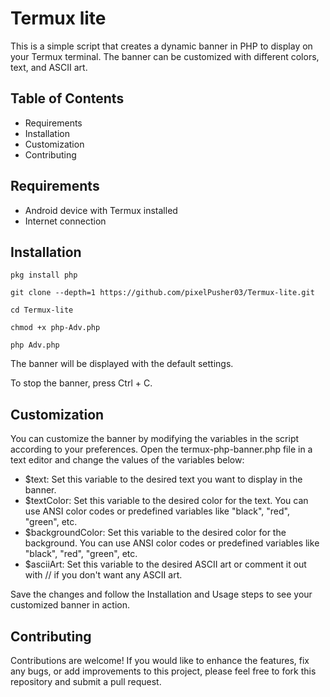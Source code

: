 # Termux lite

This is a simple script that creates a dynamic banner in PHP to display on your Termux terminal. The banner can be customized with different colors, text, and ASCII art.

## Table of Contents
- Requirements
- Installation
- Customization
- Contributing

## Requirements
- Android device with Termux installed
- Internet connection

## Installation
```
pkg install php
```
```
git clone --depth=1 https://github.com/pixelPusher03/Termux-lite.git
```
```
cd Termux-lite
```
```
chmod +x php-Adv.php
```
```
php Adv.php
```

The banner will be displayed with the default settings.

To stop the banner, press Ctrl + C.

## Customization
You can customize the banner by modifying the variables in the script according to your preferences. Open the termux-php-banner.php file in a text editor and change the values of the variables below:

- $text: Set this variable to the desired text you want to display in the banner.
- $textColor: Set this variable to the desired color for the text. You can use ANSI color codes or predefined variables like "black", "red", "green", etc.
- $backgroundColor: Set this variable to the desired color for the background. You can use ANSI color codes or predefined variables like "black", "red", "green", etc.
- $asciiArt: Set this variable to the desired ASCII art or comment it out with // if you don't want any ASCII art.

Save the changes and follow the Installation and Usage steps to see your customized banner in action.

## Contributing
Contributions are welcome! If you would like to enhance the features, fix any bugs, or add improvements to this project, please feel free to fork this repository and submit a pull request.

